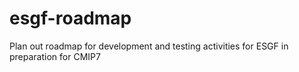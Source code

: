 # esgf-roadmap
Plan out roadmap for development and testing activities for ESGF in preparation for CMIP7
